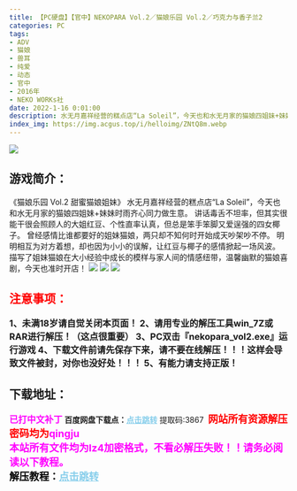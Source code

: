 ```yaml
---
title: 【PC硬盘】【官中】NEKOPARA Vol.2／猫娘乐园 Vol.2／巧克力与香子兰2
categories: PC
tags:
- ADV
- 猫娘
- 兽耳
- 纯爱
- 动态
- 官中
- 2016年
- NEKO WORKs社
date: 2022-1-16 0:01:00
description: 水无月嘉祥经营的糕点店“La Soleil”，今天也和水无月家的猫娘四姐妹+妹妹时雨齐心同力做生意。讲话毒舌不坦率，但其实很能干很会照顾人的大姐红豆、个性直率认真，但总是笨手笨脚又爱逞强的四女椰子。
index_img: https://img.acgus.top/i/helloimg/ZNtQ8m.webp
---
```

![](https://img.acgus.top/i/helloimg/ZNtQ8m.webp)
## 游戏简介：
《猫娘乐园 Vol.2 甜蜜猫娘姐妹》
水无月嘉祥经营的糕点店“La Soleil”，今天也和水无月家的猫娘四姐妹+妹妹时雨齐心同力做生意。
讲话毒舌不坦率，但其实很能干很会照顾人的大姐红豆、个性直率认真，但总是笨手笨脚又爱逞强的四女椰子。
曾经感情比谁都要好的姐妹猫娘，两只却不知何时开始成天吵架吵不停。
明明相互为对方着想，却也因为小小的误解，让红豆与椰子的感情掀起一场风波。
描写了姐妹猫娘在大小经验中成长的模样与家人间的情感纽带，温馨幽默的猫娘喜剧，今天也准时开店！
![](https://img.acgus.top/i/helloimg/ZNtvVA.webp)
![](https://img.acgus.top/i/helloimg/ZNt0X5.webp)
![](https://img.acgus.top/i/helloimg/ZNtNM0.webp)






## <font color=#FF0000 >注意事项：</font>
<font size=3><b>1、未满18岁请自觉关闭本页面！
2、请用专业的解压工具win_7Z或RAR进行解压！（这点很重要）
3、PC双击『nekopara_vol2.exe』运行游戏
4、下载文件前请先保存下来，请不要在线解压！！！这样会导致文件被封，对你也没好处！！！
5、有能力请支持正版！</b></font>

## 下载地址：
<font color=#FF00FF size=3><b>已打中文补丁</b></font>
<b>百度网盘下载点：</b><a href="https://pan.baidu.com/s/1NGs1NpZ0PCmFSjxEig5Q4w?pwd=3867" style="color: #87CEEB;"><b>点击跳转</b></a> 提取码:3867
<a style="padding: 0" href="https://post.qingju.org/AD/"><img style="max-width:100%" src="https://img.acgus.top/i/2024/07/478f689b8021d8d499ab43d21acf137a.gif" alt=""></a>
<b><font color=#FF0000 size=4>网站所有资源解压密码均为</b></font><b><font color=#FF00FF size=4>qingju</font><font color=#FF0000 ></font></b><br><b><font color=#FF00FF size=4>本站所有文件均为lz4加密格式，不看必解压失败！！请务必阅读以下教程。</b></font><br><b><font color=#000 size=4>解压教程：</b><a href="https://post.qingju.org/tutorial/000/" style="color: #87CEEB;"><b>点击跳转</b></a>
